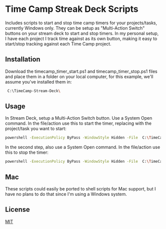 # Time Camp Streak Deck Scripts

Includes scripts to start and stop time camp timers for your projects/tasks, currently Windows only.  They can be setup as "Multi-Action Switch" buttons on your stream deck to start and stop timers.
In my personal setup, I have each project I track time against as its own button, making it easy to start/stop tracking against each Time Camp project.

## Installation

Download the timecamp_timer_start.ps1 and timecamp_timer_stop.ps1 files and place them in a folder on your local computer, for this example, we'll assume you've installed them in: 


```bash
 C:\TimeCamp-Stream-Deck\
```

## Usage

In Stream Deck, setup a Multi-Action Switch button. Use a System Open command. In the file/action use this to start the timer, replacing <task-id> with the project/task you want to start:

```bash
powershell -ExecutionPolicy ByPass -WindowStyle Hidden -File  C:\TimeCamp-Stream-Deck\timecamp_timer_start.ps1 <task-id>
```

In the second step, also use a System Open command. In the file/action use this to stop the timer:

```bash
powershell -ExecutionPolicy ByPass -WindowStyle Hidden -File  C:\TimeCamp-Stream-Deck\timecamp_timer_stop.ps1
```

## Mac
These scripts could easily be ported to shell scripts for Mac support, but I have no plans to do that since I'm using a Windows system.

## License
[MIT](https://choosealicense.com/licenses/mit/)
